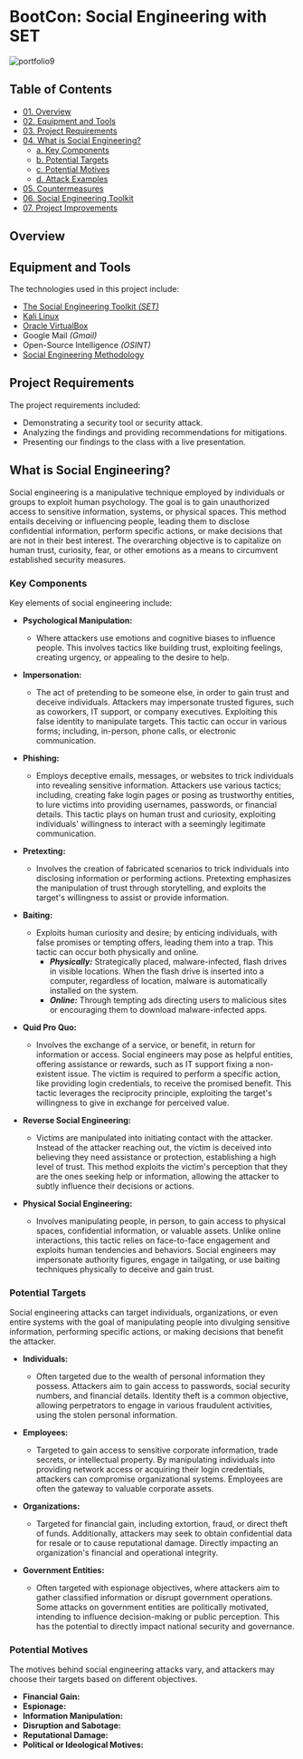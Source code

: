 # BootCon: Social Engineering with SET

![portfolio9](https://github.com/CJanecka/Projects_and_CTFs/assets/131223318/9b60b3fa-bdd4-4b9f-92ea-e61c57b6868d)

## Table of Contents

  + [01. Overview](#Overview)
  + [02. Equipment and Tools](#Equipment-and-Tools)
  + [03. Project Requirements](#Project-Requirements)
  + [04. What is Social Engineering?](#What-is-Social-Engineering?)
    - [a. Key Components](#Key-Components)
    - [b. Potential Targets](#Potential-Targets)
    - [c. Potential Motives](#Potential-Motives)
    - [d. Attack Examples](#Attack-Examples)
  + [05. Countermeasures](#Countermeasures)
  + [06. Social Engineering Toolkit](#Social-Engineering-Toolkit)
  + [07. Project Improvements](#Project-Improvements)

## Overview

<add here>

## Equipment and Tools

The technologies used in this project include:

  + [The Social Engineering Toolkit *(SET)*](https://github.com/trustedsec/social-engineer-toolkit/blob/master/README.md)
  + [Kali Linux](https://github.com/trustedsec/social-engineer-toolkit/blob/master/README.md)
  + [Oracle VirtualBox](https://www.virtualbox.org/)
  + Google Mail *(Gmail)*
  + Open-Source Intelligence *(OSINT)*
  + [Social Engineering Methodology](https://www.ibm.com/topics/social-engineering#How+and+why+social+engineering+works)

## Project Requirements

The project requirements included:

  + Demonstrating a security tool or security attack.
  + Analyzing the findings and providing recommendations for mitigations.
  + Presenting our findings to the class with a live presentation.

## What is Social Engineering?

Social engineering is a manipulative technique employed by individuals or groups to exploit human psychology. The goal is to gain unauthorized access to sensitive information, systems, or physical spaces.  This method entails deceiving or influencing people, leading them to disclose confidential information, perform specific actions, or make decisions that are not in their best interest. The overarching objective is to capitalize on human trust, curiosity, fear, or other emotions as a means to circumvent established security measures.

### Key Components

Key elements of social engineering include:

  + **Psychological Manipulation:**
    - Where attackers use emotions and cognitive biases to influence people. This involves tactics like building trust, exploiting feelings, creating urgency, or appealing to the desire to help.
   
  + **Impersonation:**
    - The act of pretending to be someone else, in order to gain trust and deceive individuals. Attackers may impersonate trusted figures, such as coworkers, IT support, or company executives. Exploiting this false identity to manipulate targets. This tactic can occur in various forms; including, in-person, phone calls, or electronic communication.
     
  + **Phishing:**
    - Employs deceptive emails, messages, or websites to trick individuals into revealing sensitive information. Attackers use various tactics; including, creating fake login pages or posing as trustworthy entities, to lure victims into providing usernames, passwords, or financial details. This tactic plays on human trust and curiosity, exploiting individuals' willingness to interact with a seemingly legitimate communication.
   
  + **Pretexting:**
    - Involves the creation of fabricated scenarios to trick individuals into disclosing information or performing actions. Pretexting emphasizes the manipulation of trust through storytelling, and exploits the target's willingness to assist or provide information.
      
  + **Baiting:**
    - Exploits human curiosity and desire; by enticing individuals, with false promises or tempting offers, leading them into a trap. This tactic can occur both physically and online.
      + ***Physically:*** Strategically placed, malware-infected, flash drives in visible locations. When the flash drive is inserted into a computer, regardless of location, malware is automatically installed on the system.
      + ***Online:*** Through tempting ads directing users to malicious sites or encouraging them to download malware-infected apps.
     
  + **Quid Pro Quo:**
    -  Involves the exchange of a service, or benefit, in return for information or access. Social engineers may pose as helpful entities, offering assistance or rewards, such as IT support fixing a non-existent issue. The victim is required to perform a specific action, like providing login credentials, to receive the promised benefit. This tactic leverages the reciprocity principle, exploiting the target's willingness to give in exchange for perceived value. 
     
  + **Reverse Social Engineering:**
    - Victims are manipulated into initiating contact with the attacker. Instead of the attacker reaching out, the victim is deceived into believing they need assistance or protection, establishing a high level of trust. This method exploits the victim's perception that they are the ones seeking help or information, allowing the attacker to subtly influence their decisions or actions.
   
  + **Physical Social Engineering:**
    -  Involves manipulating people, in person, to gain access to physical spaces, confidential information, or valuable assets. Unlike online interactions, this tactic relies on face-to-face engagement and exploits human tendencies and behaviors. Social engineers may impersonate authority figures, engage in tailgating, or use baiting techniques physically to deceive and gain trust.
   
### Potential Targets

Social engineering attacks can target individuals, organizations, or even entire systems with the goal of manipulating people into divulging sensitive information, performing specific actions, or making decisions that benefit the attacker. 

  + **Individuals:**
    - Often targeted due to the wealth of personal information they possess. Attackers aim to gain access to passwords, social security numbers, and financial details. Identity theft is a common objective, allowing perpetrators to engage in various fraudulent activities, using the stolen personal information.
     
  + **Employees:**
    - Targeted to gain access to sensitive corporate information, trade secrets, or intellectual property. By manipulating individuals into providing network access or acquiring their login credentials, attackers can compromise organizational systems. Employees are often the gateway to valuable corporate assets.
     
  + **Organizations:**
    -  Targeted for financial gain, including extortion, fraud, or direct theft of funds. Additionally, attackers may seek to obtain confidential data for resale or to cause reputational damage. Directly impacting an organization's financial and operational integrity.
     
  + **Government Entities:**
    - Often targeted with espionage objectives, where attackers aim to gather classified information or disrupt government operations. Some attacks on government entities are politically motivated, intending to influence decision-making or public perception. This has the potential to directly impact national security and governance.
     
### Potential Motives

The motives behind social engineering attacks vary, and attackers may choose their targets based on different objectives.

  + **Financial Gain:**
  + **Espionage:**
  + **Information Manipulation:**
  + **Disruption and Sabotage:**
  + **Reputational Damage:**
  + **Political or Ideological Motives:**
